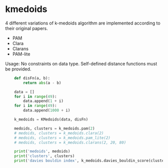 # kmedoids

4 different variations of k-medoids algorithm are implemented according to their original papers.

* PAM
* Clara
* Clarans
* PAM-lite

Usage: No constraints on data type. Self-defined distance functions must be provided.

```python
    def disFn(a, b):
        return abs(a - b)

    data = []
    for i in range(49):
        data.append(1 + i)
    for i in range(49):
        data.append(1000 + i)

    k_medoids = KMedoids(data, disFn)

    medoids, clusters = k_medoids.pam(2)
    # medoids, clusters = k_medoids.clara(2)
    # medoids, clusters = k_medoids.pam_lite(2)
    # medoids, clusters = k_medoids.clarans(2, 20, 80)

    print('medoids', medoids)
    print('clusters', clusters)
    print('davies bouldin index', k_medoids.davies_bouldin_score(clusters))
```